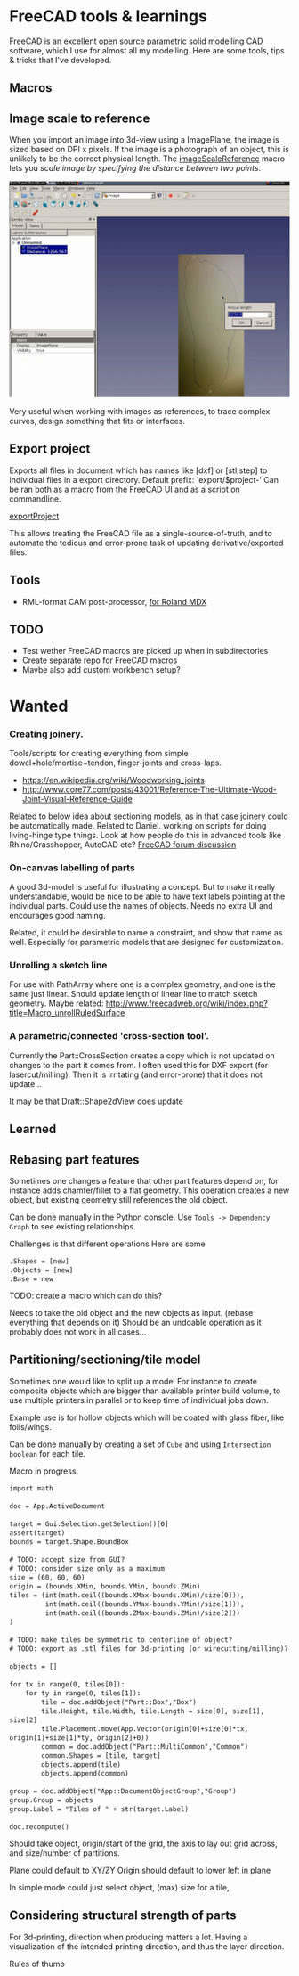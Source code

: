 
# FreeCAD tools & learnings

[FreeCAD](http://freecadweb.org/) is an excellent open source parametric solid modelling CAD software,
which I use for almost all my modelling. Here are some tools, tips & tricks that I've developed.

## Macros

## Image scale to reference

When you import an image into 3d-view using a ImagePlane, the image is sized based on DPI x pixels.
If the image is a photograph of an object, this is unlikely to be the correct physical length.
The [imageScaleReference](./macros/imageScaleReference.FCMacro) macro lets you *scale image
by specifying the distance between two points*.

![Image scale reference](./img/freecad-imagescaleref-crop.png)

Very useful when working with images as references, to trace complex curves,
design something that fits or interfaces.

## Export project

Exports all files in document which has names like [dxf] or [stl,step]
to individual files in a export directory. Default prefix: 'export/$project-'
Can be ran both as a macro from the FreeCAD UI and as a script on commandline.

[exportProject](./macros/exportProject.FCMacro)

This allows treating the FreeCAD file as a single-source-of-truth,
and to automate the tedious and error-prone task of updating derivative/exported files.


## Tools

* RML-format CAM post-processor, [for Roland MDX](https://github.com/FreeCAD/FreeCAD/blob/master/src/Mod/Path/PathScripts/rml_post.py)


## TODO

* Test wether FreeCAD macros are picked up when in subdirectories
* Create separate repo for FreeCAD macros
* Maybe also add custom workbench setup?

# Wanted

### Creating joinery.
Tools/scripts for creating everything from simple dowel+hole/mortise+tendon, finger-joints and cross-laps.

* https://en.wikipedia.org/wiki/Woodworking_joints
* http://www.core77.com/posts/43001/Reference-The-Ultimate-Wood-Joint-Visual-Reference-Guide

Related to below idea about sectioning models, as in that case joinery could be automatically made.
Related to Daniel. working on scripts for doing living-hinge type things.
Look at how people do this in advanced tools like Rhino/Grasshopper, AutoCAD etc?
[FreeCAD forum discussion](http://forum.freecadweb.org/viewtopic.php?f=8&t=13023&p=104266#p104266)

### On-canvas labelling of parts

A good 3d-model is useful for illustrating a concept.
But to make it really understandable, would be nice to be able to have text labels pointing at the individual parts.
Could use the names of objects. Needs no extra UI and encourages good naming.

Related, it could be desirable to name a constraint, and show that name as well.
Especially for parametric models that are designed for customization.

### Unrolling a sketch line

For use with PathArray where one is a complex geometry, and
one is the same just linear. Should update length of linear line to match sketch geometry.
Maybe related: http://www.freecadweb.org/wiki/index.php?title=Macro_unrollRuledSurface

### A parametric/connected 'cross-section tool'.
Currently the Part::CrossSection creates a copy which is not updated on changes to the part it comes from.
I often used this for DXF export (for lasercut/milling). Then it is irritating (and error-prone) that
it does not update...

It may be that Draft::Shape2dView does update


## Learned

Rebasing part features
----------------------

Sometimes one changes a feature that other part features depend on,
for instance adds chamfer/fillet to a flat geometry. This operation
creates a new object, but existing geometry still references the old object.

Can be done manually in the Python console.
Use `Tools -> Dependency Graph` to see existing relationships.

Challenges is that different operations
Here are some 

    .Shapes = [new]
    .Objects = [new]
    .Base = new

TODO: create a macro which can do this?

Needs to take the old object and the new objects as input.
(rebase everything that depends on it)
Should be an undoable operation as it probably does not work in all cases...


Partitioning/sectioning/tile model
------------------------

Sometimes one would like to split up a model
For instance to create composite objects which are bigger than available printer build volume,
to use multiple printers in parallel or to keep time of individual jobs down.

Example use is for hollow objects which will be coated with glass fiber, like foils/wings.

Can be done manually by creating a set of `Cube` and using `Intersection boolean` for each tile.


Macro in progress

    import math

    doc = App.ActiveDocument

    target = Gui.Selection.getSelection()[0]
    assert(target)
    bounds = target.Shape.BoundBox

    # TODO: accept size from GUI?
    # TODO: consider size only as a maximum
    size = (60, 60, 60)
    origin = (bounds.XMin, bounds.YMin, bounds.ZMin)
    tiles = (int(math.ceil((bounds.XMax-bounds.XMin)/size[0])),
	         int(math.ceil((bounds.YMax-bounds.YMin)/size[1])),
	         int(math.ceil((bounds.ZMax-bounds.ZMin)/size[2]))
    )

    # TODO: make tiles be symmetric to centerline of object?
    # TODO: export as .stl files for 3d-printing (or wirecutting/milling)?

    objects = []

    for tx in range(0, tiles[0]):
	    for ty in range(0, tiles[1]):
		    tile = doc.addObject("Part::Box","Box")
		    tile.Height, tile.Width, tile.Length = size[0], size[1], size[2]
		    tile.Placement.move(App.Vector(origin[0]+size[0]*tx, origin[1]+size[1]*ty, origin[2]+0))
		    common = doc.addObject("Part::MultiCommon","Common")
		    common.Shapes = [tile, target]
		    objects.append(tile)
		    objects.append(common)

    group = doc.addObject("App::DocumentObjectGroup","Group")
    group.Group = objects
    group.Label = "Tiles of " + str(target.Label)

    doc.recompute()


Should take object, origin/start of the grid,
the axis to lay out grid across,
and size/number of partitions.

Plane could default to XY/ZY
Origin should default to lower left in plane

In simple mode could just select object, (max) size for a tile,


Considering structural strength of parts
------------------------------

For 3d-printing, direction when producing matters a lot.
Having a visualization of the intended printing direction,
and thus the layer direction.

Rules of thumb


